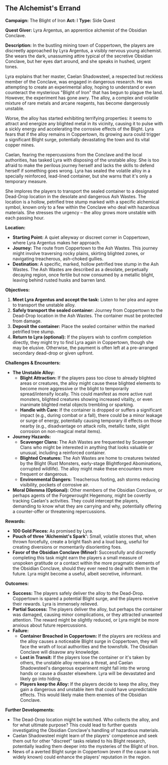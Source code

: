 ## The Alchemist's Errand

**Campaign:** The Blight of Iron
**Act:** I
**Type:** Side Quest

**Quest Giver:** Lyra Argentus, an apprentice alchemist of the Obsidian Conclave.

**Description:**
In the bustling mining town of Coppertown, the players are discreetly approached by Lyra Argentus, a visibly nervous young alchemist. She wears the dark, unassuming attire typical of the secretive Obsidian Conclave, but her eyes dart around, and she speaks in hushed, urgent tones.

Lyra explains that her master, Caelan Shadowsteel, a respected but reckless member of the Conclave, was engaged in dangerous research. He was attempting to create an experimental alloy, hoping to understand or even counteract the mysterious "Blight of Iron" that has begun to plague the land. However, the experiment has gone awry. The alloy, a complex and volatile mixture of rare metals and arcane reagents, has become dangerously unstable.

Worse, the alloy has started exhibiting terrifying properties: it seems to attract and energize any blighted metal in its vicinity, causing it to pulse with a sickly energy and accelerating the corrosive effects of the Blight. Lyra fears that if the alloy remains in Coppertown, its growing aura could trigger a significant Blight surge, potentially devastating the town and its vital copper mines.

Caelan, fearing the repercussions from the Conclave and the local authorities, has tasked Lyra with disposing of the unstable alloy. She is too afraid to make the perilous journey herself and lacks the skills to defend herself if something goes wrong. Lyra has sealed the volatile alloy in a specially reinforced, lead-lined container, but she warns that it's only a temporary measure.

She implores the players to transport the sealed container to a designated Dead-Drop location in the desolate and dangerous Ash Wastes. The location is a hollow, petrified tree stump marked with a specific alchemical symbol, known only to a few within the Conclave who deal with hazardous materials. She stresses the urgency – the alloy grows more unstable with each passing hour.

**Location:**
*   **Starting Point:** A quiet alleyway or discreet corner in Coppertown, where Lyra Argentus makes her approach.
*   **Journey:** The route from Coppertown to the Ash Wastes. This journey might involve traversing rocky plains, skirting blighted zones, or navigating treacherous, ash-choked gullies.
*   **Destination:** A specific, marked, hollow petrified tree stump in the Ash Wastes. The Ash Wastes are described as a desolate, perpetually decaying region, once fertile but now consumed by a metallic blight, leaving behind rusted husks and barren land.

**Objectives:**

1.  **Meet Lyra Argentus and accept the task:** Listen to her plea and agree to transport the unstable alloy.
2.  **Safely transport the sealed container:** Journey from Coppertown to the Dead-Drop location in the Ash Wastes. The container must be protected from damage.
3.  **Deposit the container:** Place the sealed container within the marked petrified tree stump.
4.  **Return to Lyra (optional):** If the players wish to confirm completion directly, they might try to find Lyra again in Coppertown, though she may be elusive. Otherwise, the payment is often left at a pre-arranged secondary dead-drop or given upfront.

**Challenges & Encounters:**

*   **The Unstable Alloy:**
    *   **Blight Attraction:** If the players pass too close to already blighted areas or creatures, the alloy might cause these blighted elements to become more aggressive or the blight to temporarily spread/intensify locally. This could manifest as more active rust monsters, blighted creatures showing increased vitality, or even inanimate blighted metal objects trembling or sparking.
    *   **Handle with Care:** If the container is dropped or suffers a significant impact (e.g., during combat or a fall), there could be a minor leakage or surge of energy, potentially causing temporary ill effects on those nearby (e.g., disadvantage on attack rolls, metallic taste, slight corrosion on non-magical metal items).
*   **Journey Hazards:**
    *   **Scavenger Clans:** The Ash Wastes are frequented by Scavenger Clans who might be interested in anything that looks valuable or unusual, including a reinforced container.
    *   **Blighted Creatures:** The Ash Wastes are home to creatures twisted by the Blight (Rust Monsters, early-stage Blightforged Abominations, corrupted wildlife). The alloy might make these encounters more frequent or dangerous.
    *   **Environmental Dangers:** Treacherous footing, ash storms reducing visibility, pockets of corrosive air.
*   **Moral Dilemma (Optional):** Other members of the Obsidian Conclave, or perhaps agents of the Forgewrought Hegemony, might be covertly tracking Caelan's activities. They could intercept the players, demanding to know what they are carrying and why, potentially offering a counter-offer or threatening repercussions.

**Rewards:**

*   **100 Gold Pieces:** As promised by Lyra.
*   **Pouch of three 'Alchemist's Spark':** Small, volatile stones that, when thrown forcefully, create a bright flash and a loud bang, useful for creating diversions or momentarily disorienting foes.
*   **Favor of the Obsidian Conclave (Minor):** Successfully and discreetly completing this task might earn the players a small measure of unspoken gratitude or a contact within the more pragmatic elements of the Obsidian Conclave, should they ever need to deal with them in the future. Lyra might become a useful, albeit secretive, informant.

**Outcomes:**

*   **Success:** The players safely deliver the alloy to the Dead-Drop. Coppertown is spared a potential Blight surge, and the players receive their rewards. Lyra is immensely relieved.
*   **Partial Success:** The players deliver the alloy, but perhaps the container was damaged, causing minor complications, or they attracted unwanted attention. The reward might be slightly reduced, or Lyra might be more anxious about future repercussions.
*   **Failure:**
    *   **Container Breached in Coppertown:** If the players are reckless and the alloy causes a noticeable Blight surge in Coppertown, they will face the wrath of local authorities and the townsfolk. The Obsidian Conclave will disavow any knowledge.
    *   **Lost in Transit:** If the players lose the container or it's taken by others, the unstable alloy remains a threat, and Caelan Shadowsteel's dangerous experiment might fall into the wrong hands or cause a disaster elsewhere. Lyra will be devastated and likely go into hiding.
    *   **Players keep the Alloy:** If the players decide to keep the alloy, they gain a dangerous and unstable item that could have unpredictable effects. This would likely make them enemies of the Obsidian Conclave.

**Further Developments:**

*   The Dead-Drop location might be watched. Who collects the alloy, and for what ultimate purpose? This could lead to further quests investigating the Obsidian Conclave's handling of hazardous materials.
*   Caelan Shadowsteel might learn of the players' competence and seek them out for other "discreet" tasks related to his Blight research, potentially leading them deeper into the mysteries of the Blight of Iron.
*   News of a averted Blight surge in Coppertown (even if the cause is not widely known) could enhance the players' reputation in the region.
